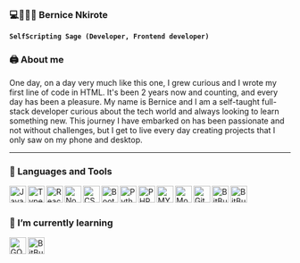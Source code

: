 ### 💻🧚🏼‍♀️ Bernice Nkirote


**`SelfScripting Sage (Developer, Frontend developer)`**

### 🖨 About me  
One day, on a day very much like this one, I grew curious and I wrote my first line of code in HTML. It's been 2 years now and counting, and every day has been a pleasure.
My name is Bernice and I am a self-taught full-stack developer curious about the tech world and always looking to learn something new. 
This journey I have embarked on has been passionate and not without challenges, but I get to live every day creating projects that I only saw on my phone and desktop.

---

### 🧰 Languages and Tools

<img align="left" alt="Javascript" width="30px" style="padding-right=10px;" src="https://cdn.jsdelivr.net/gh/devicons/devicon/icons/javascript/javascript-original.svg" />
<img align="left" alt="Typescript" width="30px" style="padding-right=10px;" src="https://cdn.jsdelivr.net/gh/devicons/devicon/icons/typescript/typescript-original.svg" />
<img align="left" alt="React" width="30px" style="padding-right=10px;" src="https://cdn.jsdelivr.net/gh/devicons/devicon/icons/react/react-original.svg" />
<img align="left" alt="Nodejs" width="30px" style="padding-right=10px;" src="https://cdn.jsdelivr.net/gh/devicons/devicon/icons/nodejs/nodejs-original.svg" />          
<img align="left" alt="CSS3" width="30px" style="padding-right=10px;" src="https://cdn.jsdelivr.net/gh/devicons/devicon/icons/css3/css3-original.svg" />        
<img align="left" alt="Bootstrap" width="30px" style="padding-right=10px;" src="https://cdn.jsdelivr.net/gh/devicons/devicon/icons/bootstrap/bootstrap-original.svg" />
<img align="left" alt="Python" width="30px" style="padding-right=10px;" src="https://cdn.jsdelivr.net/gh/devicons/devicon/icons/python/python-original.svg" />
<img align="left" alt="PHP" width="30px" style="padding-right=10px;" src="https://cdn.jsdelivr.net/gh/devicons/devicon/icons/php/php-original.svg" />
<img align="left" alt="MYSQL" width="30px" style="padding-right=10px;" src="https://cdn.jsdelivr.net/gh/devicons/devicon/icons/mysql/mysql-original.svg" />
<img align="left" alt="MongoDB" width="30px" style="padding-right=10px;" src="https://cdn.jsdelivr.net/gh/devicons/devicon/icons/mongodb/mongodb-original.svg" />
<img align="left" alt="Github" width="30px" style="padding-right=10px;" src="https://cdn.jsdelivr.net/gh/devicons/devicon/icons/github/github-original.svg" />
<img align="left" alt="BitBucket" width="30px" style="padding-right=10px;" src="https://cdn.jsdelivr.net/gh/devicons/devicon/icons/bitbucket/bitbucket-original.svg" />
<img align="left" alt="BitBucket" width="30px" style="padding-right=10px;" src="https://cdn.jsdelivr.net/gh/devicons/devicon/icons/slack/slack-original.svg" />
<br/>

#

### 🌱 I’m currently learning

<img align="left" alt="GO" width="30px" style="padding-right=10px;" src="https://cdn.jsdelivr.net/gh/devicons/devicon/icons/go/go-original-wordmark.svg" />       
<img align="left" alt="BitBucket" width="30px" style="padding-right=10px;" src="https://cdn.jsdelivr.net/gh/devicons/devicon/icons/postgresql/postgresql-original.svg" />
<br/>

#




